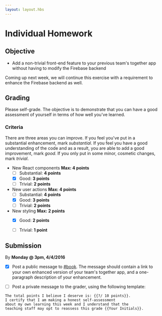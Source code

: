 ```yaml
---
layout: layout.hbs
---
```


# Individual Homework

## Objective

* Add a non-trivial front-end feature to your previous team's together app without
having to modify the Firebase backend

Coming up next week, we will continue this exercise with a requirement to
enhance the Firebase backend as well.

## Grading

Please self-grade. The objective is to demonstrate that you can have a good
assessment of yourself in terms of how well you've learned.

### Criteria

There are three areas you can improve. If you feel you've put in a substantial
enhancement, mark _substantial_. If you feel you have a good understanding
of the code and as a result, you are able to add a good improvement, mark _good_.
If you only put in some minor, cosmetic changes, mark _trivial_.

* New React components __Max: 4 points__
    * [ ] Substantial: __4 points__
    * [x] Good: __3 points__
    * [ ] Trivial: __2 points__
* New user actions __Max: 4 points__
    * [ ] Substantial: __4 points__
    * [x] Good: __3 points__
    * [ ] Trivial: __2 points__
* New styling __Max: 2 points__
    * [x] Good: __2 points__
    * [ ] Trivial: __1 point__


## Submission

By __Monday @ 3pm, 4/4/2016__

* [x] Post a public message to [#book](https://ucdd2016.slack.com/messages/book/).
The message should contain a link to your own enhanced version of your team's
together app, and a one-paragraph description of your enhancement.

* [ ] Post a private message to the grader, using the following template:

```
The total points I believe I deserve is: {{?/ 10 points}}.
I certify that I am making a honest self-assessment
about my own learning this week and I understand that the
teaching staff may opt to reassess this grade {{Your Initials}}.
```

